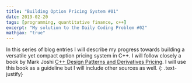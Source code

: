 ```yaml
---
title: "Building Option Pricing System #01"
date: 2019-02-20
tags: [programming, quantitative finance, c++]
excerpt: "My solution to the Daily Coding Problem #02"
mathjax: "true"
---
```


In this series of blog entries I will describe my progress towards building a versatile yet compact option pricing system in C++. I will follow closely a book by Mark Joshi [C++ Design Patterns and Derivatives Pricing](https://www.amazon.com/Patterns-Derivatives-Pricing-Mathematics-Finance/dp/0521721628). I will use this book as a guideline but I will include other sources as well. 
{: .text-justify}
